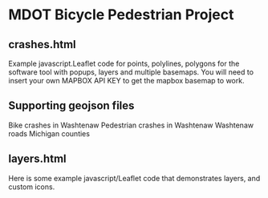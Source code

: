 # MDOT Bicycle Pedestrian Project

## crashes.html
Example javascript.Leaflet code for points, polylines, polygons for the software tool with popups, layers and multiple basemaps.
You will need to insert your own MAPBOX API KEY to get the mapbox basemap to work.

## Supporting geojson files
Bike crashes in Washtenaw
Pedestrian crashes in Washtenaw
Washtenaw roads
Michigan counties

## layers.html
Here is some example javascript/Leaflet code that demonstrates layers, and custom icons.

